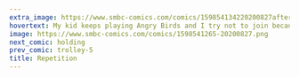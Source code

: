 ```yaml
---
extra_image: https://www.smbc-comics.com/comics/159854134220200827after.png
hovertext: My kid keeps playing Angry Birds and I try not to join because I don't want to get hooked.
image: https://www.smbc-comics.com/comics/1598541265-20200827.png
next_comic: holding
prev_comic: trolley-5
title: Repetition
---
```


